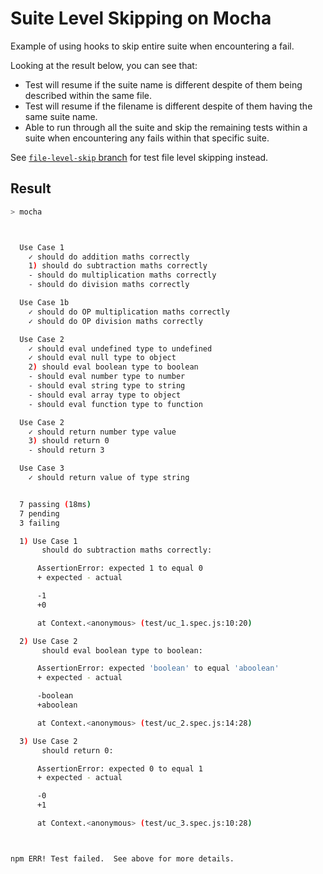 # Suite Level Skipping on Mocha

Example of using hooks to skip entire suite when encountering a fail.

Looking at the result below, you can see that:

- Test will resume if the suite name is different despite of them being described within the same file.
- Test will resume if the filename is different despite of them having the same suite name.
- Able to run through all the suite and skip the remaining tests within a suite when encountering any fails within that specific suite.

See [`file-level-skip` branch](https://github.com/josephting/mocha-suite-level-skipping/tree/file-level-skip) for test file level skipping instead.

## Result

```bash
> mocha



  Use Case 1
    ✓ should do addition maths correctly
    1) should do subtraction maths correctly
    - should do multiplication maths correctly
    - should do division maths correctly

  Use Case 1b
    ✓ should do OP multiplication maths correctly
    ✓ should do OP division maths correctly

  Use Case 2
    ✓ should eval undefined type to undefined
    ✓ should eval null type to object
    2) should eval boolean type to boolean
    - should eval number type to number
    - should eval string type to string
    - should eval array type to object
    - should eval function type to function

  Use Case 2
    ✓ should return number type value
    3) should return 0
    - should return 3

  Use Case 3
    ✓ should return value of type string


  7 passing (18ms)
  7 pending
  3 failing

  1) Use Case 1
       should do subtraction maths correctly:

      AssertionError: expected 1 to equal 0
      + expected - actual

      -1
      +0

      at Context.<anonymous> (test/uc_1.spec.js:10:20)

  2) Use Case 2
       should eval boolean type to boolean:

      AssertionError: expected 'boolean' to equal 'aboolean'
      + expected - actual

      -boolean
      +aboolean

      at Context.<anonymous> (test/uc_2.spec.js:14:28)

  3) Use Case 2
       should return 0:

      AssertionError: expected 0 to equal 1
      + expected - actual

      -0
      +1

      at Context.<anonymous> (test/uc_3.spec.js:10:28)



npm ERR! Test failed.  See above for more details.
```
